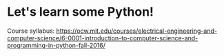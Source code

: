# Let's learn some Python!

Course syllabus: https://ocw.mit.edu/courses/electrical-engineering-and-computer-science/6-0001-introduction-to-computer-science-and-programming-in-python-fall-2016/
